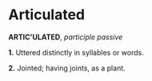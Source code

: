 # Articulated

**ARTIC'ULATED**, _participle passive_

**1.** Uttered distinctly in syllables or words.

**2.** Jointed; having joints, as a plant.